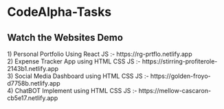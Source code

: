 # CodeAlpha-Tasks
<h2>Watch the Websites Demo</h2>
1) Personal Portfolio Using React JS :- 
   https://rg-prtflo.netlify.app<br>
2) Expense Tracker App using HTML CSS JS :- 
   https://stirring-profiterole-2143b1.netlify.app<br>
3) Social Media Dashboard using HTML CSS JS :- 
   https://golden-froyo-d7758b.netlify.app<br>
4) ChatBOT Implement using HTML CSS JS :- 
   https://mellow-cascaron-cb5e17.netlify.app<br>
